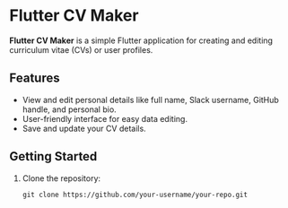 # Flutter CV Maker

**Flutter CV Maker** is a simple Flutter application for creating and editing curriculum vitae (CVs) or user profiles.

## Features

- View and edit personal details like full name, Slack username, GitHub handle, and personal bio.
- User-friendly interface for easy data editing.
- Save and update your CV details.

## Getting Started

1. Clone the repository:

   ```shell
   git clone https://github.com/your-username/your-repo.git
